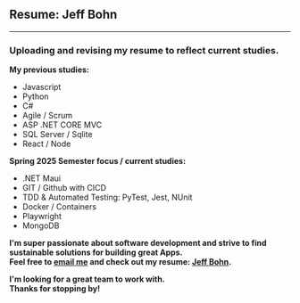 ## Resume: Jeff Bohn  
---  

### Uploading and revising my resume to reflect current studies.  

**My previous studies:**  
- Javascript  
- Python  
- C#  
- Agile / Scrum  
- ASP .NET CORE MVC  
- SQL Server / Sqlite
- React / Node

**Spring 2025 Semester focus / current studies:**  
- .NET Maui
- GIT / Github with CICD 
- TDD & Automated Testing: PyTest, Jest, NUnit   
- Docker / Containers
- Playwright
- MongoDB
  
**I'm super passionate about software development and strive to find sustainable solutions for building great Apps.**  
**Feel free to [email me](mailto:jeffbohn@my.cwi.edu) and check out my resume: [Jeff Bohn](https://coolcreation.github.io/my-resume/).**  
  
**I'm looking for a great team to work with.**    
**Thanks for stopping by!**
